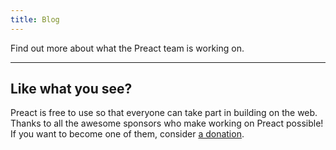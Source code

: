 ```yaml
---
title: Blog
---
```


Find out more about what the Preact team is working on.

<div><blog-overview></blog-overview></div>

<div>
  <hr />
  <h2>Like what you see?</h2>
  <p>
    Preact is free to use so that everyone can take part in building on
    the web. Thanks to all the awesome sponsors who make working on Preact
    possible! If you want to become one of them, consider
    <a href="https://opencollective.com/preact">a donation</a>.
  </p>
</div>
